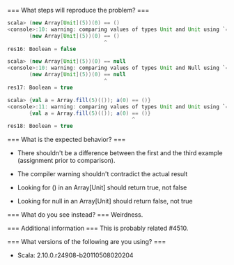 === What steps will reproduce the problem? ===
```scala
scala> (new Array[Unit](5))(0) == ()
<console>:10: warning: comparing values of types Unit and Unit using `==' will always yield true
       (new Array[Unit](5))(0) == ()
                               ^
res16: Boolean = false

scala> (new Array[Unit](5))(0) == null
<console>:10: warning: comparing values of types Unit and Null using `==' will always yield false
       (new Array[Unit](5))(0) == null
                               ^
res17: Boolean = true

scala> {val a = Array.fill(5)(()); a(0) == ()}
<console>:11: warning: comparing values of types Unit and Unit using `==' will always yield true
       {val a = Array.fill(5)(()); a(0) == ()}
                                        ^
res18: Boolean = true
```



=== What is the expected behavior? ===
 - There shouldn't be a difference between the first and the third example (assignment prior to comparison).

 - The compiler warning shouldn't contradict the actual result

 - Looking for () in an Array[Unit] should return true, not false

 - Looking for null in an Array[Unit] should return false, not true

=== What do you see instead? ===
Weirdness.

=== Additional information ===
This is probably related #4510.

=== What versions of the following are you using? ===
  - Scala: 2.10.0.r24908-b20110508020204
